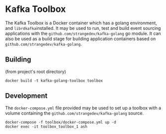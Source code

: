 # Kafka Toolbox

The Kafka Toolbox is a Docker container which has a golang environment,
and `librdkafka`installed.
It may be used to run, test and build event sourcing applications with 
the `github.com/strangedev/kafka-golang` go module.
It can also be used as a build stage for building application containers
based on `github.com/strangedev/kafka-golang`.

## Building

(from project's root directory)

```shell script
docker build -t kafka-golang-toolbox toolbox
```

## Development

The `docker-compose.yml` file provided may be used to set up a toolbox
with a volume containing the `github.com/strangedev/kafka-golang` source.

```shell script
docker-compose -f toolbox/docker-compose.yml up -d
docker exec -it toolbox_toolbox_1 ash
```
